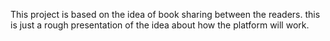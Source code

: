 This project is based on the idea of book sharing between the readers. this is just a rough presentation of the idea about how the platform will work.